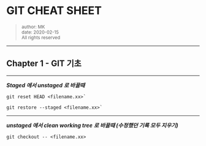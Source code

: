 # GIT CHEAT SHEET
> <small>author: MK</small><br>
> <small>date: 2020-02-15</small><br>
> <small>All rights reserved</small>
___
## Chapter 1 - GIT 기초
___

***Staged 에서 unstaged 로 바꿀때***
```
git reset HEAD <filename.xx>`
```
```
git restore --staged <filename.xx>`
```
___

***unstaged 에서 clean working tree 로 바꿀때 (수정했던 기록 모두 지우기)***
```
git checkout -- <filename.xx>
```